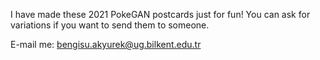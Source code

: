 I have made these 2021 PokeGAN postcards just for fun! You can ask for variations if you want to send them to someone.

E-mail me: bengisu.akyurek@ug.bilkent.edu.tr
